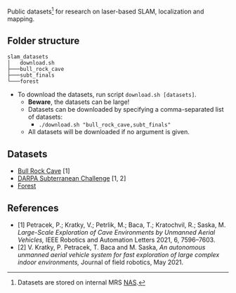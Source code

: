 Public datasets[^1] for research on laser-based SLAM, localization and mapping.

## Folder structure
```
slam_datasets
│   download.sh
├───bull_rock_cave
├───subt_finals
└───forest
```
- To download the datasets, run script `download.sh [datasets]`.
  - **Beware**, the datasets can be large!
  - Datasets can be downloaded by specifying a comma-separated list of datasets:
    - `./download.sh "bull_rock_cave,subt_finals"`
  - All datasets will be downloaded if no argument is given.

## Datasets
- [Bull Rock Cave](./bull_rock_cave/README.md) [1]
- [DARPA Subterranean Challenge](./subt_finals/README.md) [1, 2]
- [Forest](./forest/README.md)

## References
- [1] Petracek, P.; Kratky, V.; Petrlik, M.; Baca, T.; Kratochvil, R.; Saska, M. *Large-Scale Exploration of Cave Environments by Unmanned Aerial Vehicles,* IEEE Robotics and Automation Letters 2021, 6, 7596–7603.
- [2] V. Kratky, P. Petracek, T. Baca and M. Saska, *An autonomous unmanned aerial vehicle system for fast exploration of large complex indoor environments,* Journal of field robotics, May 2021.
 
[^1]: Datasets are stored on internal MRS [NAS](https://nasmrs.felk.cvut.cz/index.php/apps/files/?dir=/shared/PERMANENT/slam_datasets&fileid=2620203).
